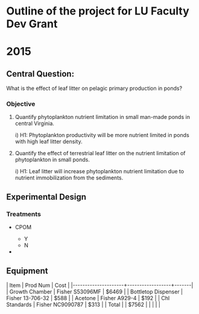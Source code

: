 # Outline of the project for LU Faculty Dev Grant
# 2015

## Central Question:

What is the effect of leaf litter on pelagic primary production in ponds?

### Objective

1) Quantify phytoplankton nutrient limitation in small man-made ponds in central Virginia.

    i) H1: Phytoplankton productivity will be more nutrient limited in ponds with high leaf litter density.

2) Quantify the effect of terrestrial leaf litter on the nutrient limitation of phytoplankton in small ponds. 

    i) H1: Leaf litter will increase phytoplankton nutrient limitation due to nutrient immobilization from the sediments.


## Experimental Design

### Treatments

* CPOM

     * Y
     * N

* 


## Equipment

| Item                | Prod Num         | Cost  |
|---------------------+------------------+-------|
| Growth Chamber      | Fisher S53096MF  | $6469 |
| Bottletop Dispenser | Fisher 13-706-32 | $588  |
| Acetone             | Fisher A929-4    | $192  |
| Chl Standards       | Fisher NC9090787 | $313  |
| Total               |                  | $7562 |
|                     |                  |       |
